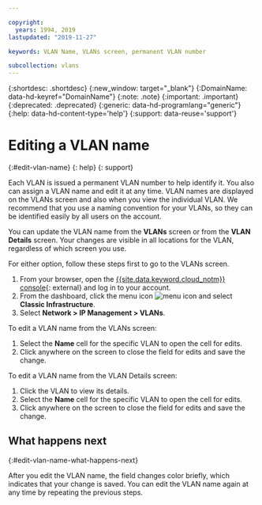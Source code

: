 ```yaml
---

copyright:
  years: 1994, 2019
lastupdated: "2019-11-27"

keywords: VLAN Name, VLANs screen, permanent VLAN number

subcollection: vlans
---
```


{:shortdesc: .shortdesc}
{:new_window: target="_blank"}
{:DomainName: data-hd-keyref="DomainName"}
{:note: .note}
{:important: .important}
{:deprecated: .deprecated}
{:generic: data-hd-programlang="generic"}
{:help: data-hd-content-type='help'}
{:support: data-reuse='support'}

# Editing a VLAN name
{:#edit-vlan-name}
{: help}
{: support}

Each VLAN is issued a permanent VLAN number to help identify it. You also can assign a VLAN name and edit it at any time. VLAN names are displayed on the VLANs screen and also when you view the individual VLAN. We recommend that you use a naming convention for your VLANs, so they can be identified easily by all users on the account.

You can update the VLAN name from the **VLANs** screen or from the **VLAN Details** screen. Your changes are visible in all locations for the VLAN, regardless of which screen you use.

For either option, follow these steps first to go to the VLANs screen.

1. From your browser, open the [{{site.data.keyword.cloud_notm}} console](https://{DomainName}/){: external} and log in to your account.
1. From the dashboard, click the menu icon ![menu icon](../../icons/icon_hamburger.svg) and select **Classic Infrastructure**.
1. Select **Network > IP Management > VLANs**.


To edit a VLAN name from the VLANs screen:

1. Select the **Name** cell for the specific VLAN to open the cell for edits.
1. Click anywhere on the screen to close the field for edits and save the change.


To edit a VLAN name from the VLAN Details screen:

1. Click the VLAN to view its details.
1. Select the **Name** cell for the specific VLAN to open the cell for edits.
1. Click anywhere on the screen to close the field for edits and save the change.

## What happens next
{:#edit-vlan-name-what-happens-next}

After you edit the VLAN name, the field changes color briefly, which indicates that your change is saved. You can edit the VLAN name again at any time by repeating the previous steps.

